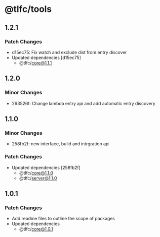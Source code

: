 # @tlfc/tools

## 1.2.1

### Patch Changes

- d15ec75: Fix watch and exclude dist from entry discover
- Updated dependencies [d15ec75]
  - @tlfc/core@1.1.1

## 1.2.0

### Minor Changes

- 263526f: Change lambda entry api and add automatic entry discovery

## 1.1.0

### Minor Changes

- 258fb2f: new interface, build and intrgration api

### Patch Changes

- Updated dependencies [258fb2f]
  - @tlfc/core@1.1.0
  - @tlfc/server@1.1.0

## 1.0.1

### Patch Changes

- Add readme files to outline the scope of packages
- Updated dependencies
  - @tlfc/core@1.0.1
